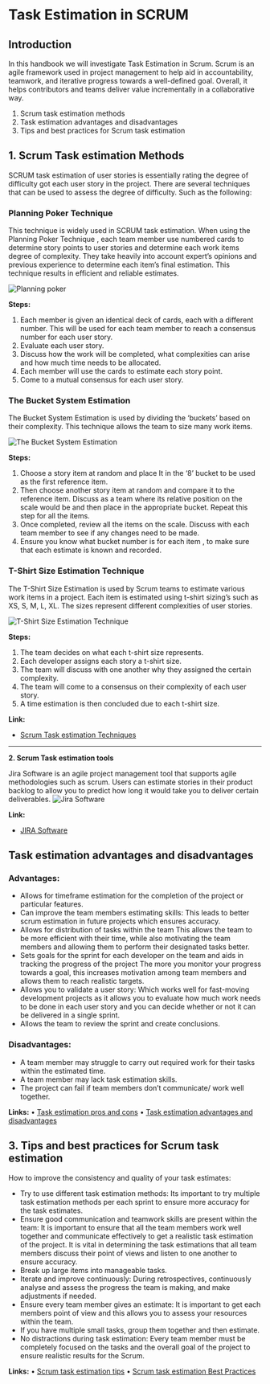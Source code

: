 # **Task Estimation in SCRUM**
## **Introduction**
In this handbook we will investigate Task Estimation in Scrum. Scrum is an agile framework used in project management to help aid in accountability, teamwork, and iterative progress towards a well-defined goal. Overall, it helps contributors and teams deliver value incrementally in a collaborative way.

1.  Scrum task estimation methods
2.  Task estimation advantages and disadvantages 
3.  Tips and best practices for Scrum task estimation

## **1. Scrum Task estimation Methods**
SCRUM task estimation of user stories is essentially rating the degree of difficulty got each user story in the project. There are several techniques that can be used to assess the degree of difficulty. Such as the following:

### **Planning Poker Technique**

This technique is widely used in SCRUM task estimation. When using the Planning Poker Technique , each team member use numbered cards to determine story points to user stories and determine each work items degree of complexity.  They take heavily into account expert’s opinions and previous experience to determine each item’s final estimation. This technique results in efficient and reliable estimates.

![Planning poker](planningpoker.jpg)

**Steps:**

1.  Each member is given an identical deck of cards, each with a different number. This will be used for each team member to reach a consensus number for each user story.
2.  Evaluate each user story.
3.  Discuss how the work will be completed, what complexities can arise and how much time needs to be allocated.
4.  Each member will use the cards to estimate each story point.
5.  Come to a mutual consensus for each user story. 

### **The Bucket System Estimation**
 
The Bucket System Estimation is used by dividing the ‘buckets’ based on their complexity. This technique allows the team to size many work items.

![The Bucket System Estimation](bucketEstimation.jpg)

**Steps:**
1.  Choose a story item at random and place It in the ‘8’ bucket to be used as the first reference item.
2.  Then choose another story item at random and compare it to the reference item. Discuss as a team where its relative position on the scale would be and then place in the appropriate bucket. Repeat this step for all the items.
3.  Once completed, review all the items on the scale. Discuss with each team member to see if any changes need to be made.
4.  Ensure you know what bucket number is for each item , to make sure that each estimate is known and recorded.

### **T-Shirt Size Estimation Technique**
 
The T-Shirt Size Estimation is used by Scrum teams to estimate various work items in a project. Each item is estimated using t-shirt sizing’s such as XS, S, M, L, XL.  The sizes represent different complexities of user stories.

![T-Shirt Size Estimation Technique](T-shirtSizingEstimation.jpg)

**Steps:**
1.  The team decides on what each t-shirt size represents.
2.  Each developer assigns each story a t-shirt size.
3.  The team will discuss with one another why they assigned the certain complexity. 
4.  The team will come to a consensus on their complexity of each user story.
5.  A time estimation is then concluded due to each t-shirt size.

**Link:**

- [Scrum Task estimation Techniques](https://kanbanize.com/agile/project-management/estimation)
_____________________________________________________________________
**2. Scrum Task estimation tools**
 
Jira Software is an agile project management tool that supports agile methodologies such as scrum. Users can estimate stories in their product backlog to allow you to predict how long it would take you to deliver certain deliverables.
![Jira Software](Jira.jpg)

**Link:**

- [JIRA Software](https://www.atlassian.com/software/jira)

## **Task estimation advantages and disadvantages**

### **Advantages:**

- Allows for timeframe estimation for the completion of the      project or particular features.
- Can improve the team members estimating skills:
    This leads to better scrum estimation in future projects which ensures accuracy.
- Allows for distribution of tasks within the team
    This allows the team to be more efficient with their time, while also motivating the team members and allowing them to perform their designated tasks better.
- Sets goals for the sprint for each developer on the team and  aids in tracking the progress of the project
    The more you  monitor your progress towards a goal, this increases motivation among team members and allows them to reach realistic targets.
- Allows you to validate a user story: 
    Which works well for fast-moving development projects as it allows you to evaluate how  much work needs to be done in each user story and you can decide whether or not it can be delivered in a single sprint.
- Allows the team to review the sprint and create conclusions.


### **Disadvantages:**

- A team member may struggle to carry out required work for their tasks within the estimated time.
- A team member may lack task estimation skills.
- The project can fail if team members don’t communicate/ work well together.

**Links:**
•   [Task estimation pros and cons](https://maddevs.io/blog/task-estimation-in-hours-for-scrum-teams/)
•   [Task estimation advantages and disadvantages](https://www.simplilearn.com/scrum-project-management-article)



## **3. Tips and best practices for Scrum task estimation**

How to improve the consistency and quality of your task estimates:

- Try to use different task estimation methods: 
  Its important to try multiple task estimation methods per each sprint to ensure more accuracy for the task estimates.
- Ensure good communication and teamwork skills are present within the team:
  It is important to ensure that all the team members work well together and communicate effectively to get a realistic task estimation of the project. It is vital in determining the task estimations that all team members discuss their point of views and listen to one another to ensure accuracy. 
- Break up large items into manageable tasks.
- Iterate and improve continuously:
  During retrospectives, continuously analyse and assess the progress the team is making, and make adjustments if needed.
- Ensure every team member gives an estimate:
  It is important to get each members point of view and this allows you to assess your resources within the team.
- If you have multiple small tasks, group them together and then estimate.
- No distractions during task estimation:
  Every team member must be completely focused on the tasks and the overall goal of the project to ensure realistic results for the Scrum.

**Links:**
•   [Scrum task estimation tips](https://statushero.com/blog/scrum-estimation-tips-for-improving-engineering-estimates/) 
•   [Scrum task estimation Best Practices](https://www.linkedin.com/pulse/6-best-practices-estimating-agile-projects-story-points-mike-mcewen/)

